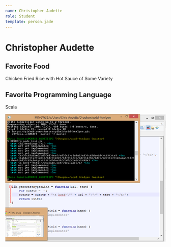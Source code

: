 ```yaml
---
name: Christopher Audette
role: Student
template: person.jade
---
```


Christopher Audette
=======

## Favorite Food

Chicken Fried Rice with Hot Sauce of Some Variety

## Favorite Programming Language

Scala

![Alt text](HATH1.png "WORDS")


